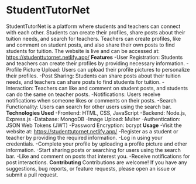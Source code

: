 # StudentTutorNet
StudentTutorNet is a platform where students and teachers can connect with each other. Students can create their profiles, share posts about their tuition needs, and search for teachers. Teachers can create profiles, like and comment on student posts, and also share their own posts to find students for tuition.
The website is live and can be accessed at: https://studenttutornet.netlify.app/
**Features**
-User Registration: Students and teachers can create their profiles by providing necessary information.
-Profile Picture Upload: Users can upload their profile pictures to personalize their profiles.
-Post Sharing: Students can share posts about their tuition needs, and teachers can share posts to find students for tuition.
-Interaction: Teachers can like and comment on student posts, and students can do the same on teacher posts.
-Notifications: Users receive notifications when someone likes or comments on their posts.
-Search Functionality: Users can search for other users using the search bar.
**Technologies Used**
-Frontend: HTML, CSS, JavaScript
-Backend: Node.js, Express.js
-Database: MongoDB
-Image Upload: Multer
-Authentication: JSON Web Tokens (JWT)
-Password Encryption: bcrypt
**Usage**
-Visit the website at: https://studenttutornet.netlify.app/
-Register as a student or teacher by providing the required information.
-Log in using your credentials.
-Complete your profile by uploading a profile picture and other information.
-Start sharing posts or searching for users using the search bar.
-Like and comment on posts that interest you.
-Receive notifications for post interactions.
**Contributing**
Contributions are welcome! If you have any suggestions, bug reports, or feature requests, please open an issue or submit a pull request.
